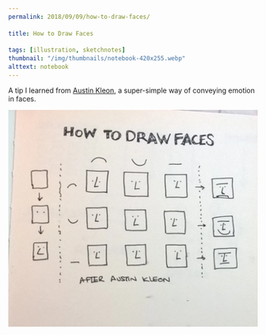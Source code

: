 ```yaml
---
permalink: 2018/09/09/how-to-draw-faces/

title: How to Draw Faces

tags: [illustration, sketchnotes]
thumbnail: "/img/thumbnails/notebook-420x255.webp"
alttext: notebook
---
```


A tip I learned from <a href="https://austinkleon.com/">Austin Kleon</a>, a
super-simple way of conveying emotion in faces.

<img src="/img/posts/how-to-draw-faces/how-to-draw-faces.webp" alt="faces" class="u-max-full-width" />
